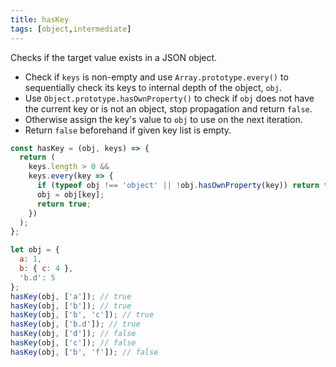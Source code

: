 ```yaml
---
title: hasKey
tags: [object,intermediate]
---
```


Checks if the target value exists in a JSON object.

- Check if `keys` is non-empty and use `Array.prototype.every()` to sequentially check its keys to internal depth of the object, `obj`.
- Use `Object.prototype.hasOwnProperty()` to check if `obj` does not have the current key or is not an object, stop propagation and return `false`.
- Otherwise assign the key's value to `obj` to use on the next iteration.
- Return `false` beforehand if given key list is empty.

```js
const hasKey = (obj, keys) => {
  return (
    keys.length > 0 &&
    keys.every(key => {
      if (typeof obj !== 'object' || !obj.hasOwnProperty(key)) return false;
      obj = obj[key];
      return true;
    })
  );
};
```

```js
let obj = {
  a: 1,
  b: { c: 4 },
  'b.d': 5
};
hasKey(obj, ['a']); // true
hasKey(obj, ['b']); // true
hasKey(obj, ['b', 'c']); // true
hasKey(obj, ['b.d']); // true
hasKey(obj, ['d']); // false
hasKey(obj, ['c']); // false
hasKey(obj, ['b', 'f']); // false
```
